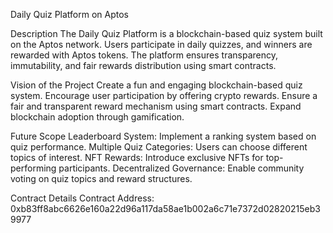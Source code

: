 Daily Quiz Platform on Aptos

Description
  The Daily Quiz Platform is a blockchain-based quiz system built on the Aptos network. Users participate in daily quizzes, and winners are rewarded with Aptos tokens. The platform ensures transparency, immutability, and fair rewards distribution using smart contracts.

Vision of the Project
  Create a fun and engaging blockchain-based quiz system.
  Encourage user participation by offering crypto rewards.
  Ensure a fair and transparent reward mechanism using smart contracts.
  Expand blockchain adoption through gamification.

Future Scope
  Leaderboard System: Implement a ranking system based on quiz performance.
  Multiple Quiz Categories: Users can choose different topics of interest.
  NFT Rewards: Introduce exclusive NFTs for top-performing participants.
  Decentralized Governance: Enable community voting on quiz topics and reward structures.

Contract Details
  Contract Address: 0xb83ff8abc6626e160a22d96a117da58ae1b002a6c71e7372d02820215eb39977
